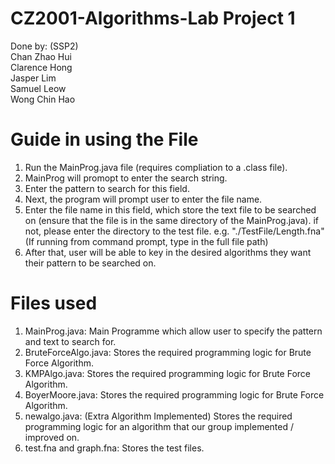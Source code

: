 # CZ2001-Algorithms-Lab Project 1

Done by: (SSP2) <br>
Chan Zhao Hui <br>
Clarence Hong <br>
Jasper Lim <br>
Samuel Leow <br>
Wong Chin Hao <br>



# Guide in using the File #
1. Run the MainProg.java file (requires compliation to a .class file). 
2. MainProg will promopt to enter the search string.
3. Enter the pattern to search for this field.
4. Next, the program will prompt user to enter the file name.
5. Enter the file name in this field, which store the text file to be searched on (ensure that the file is in the same directory of the MainProg.java). if not, please enter the directory to the test file. e.g. "./TestFile/Length.fna" (If running from command prompt, type in the full file path)
6. After that, user will be able to key in the desired algorithms they want their pattern to be searched on. 

# Files used # 
1. MainProg.java: Main Programme which allow user to specify the pattern and text to search for.
2. BruteForceAlgo.java: Stores the required programming logic for Brute Force Algorithm.
3. KMPAlgo.java: Stores the required programming logic for Brute Force Algorithm.
3. BoyerMoore.java: Stores the required programming logic for Brute Force Algorithm. 
4. newalgo.java: (Extra Algorithm Implemented) Stores the required programming logic for an algorithm that our group implemented / improved on.
5. test.fna and graph.fna: Stores the test files. 
